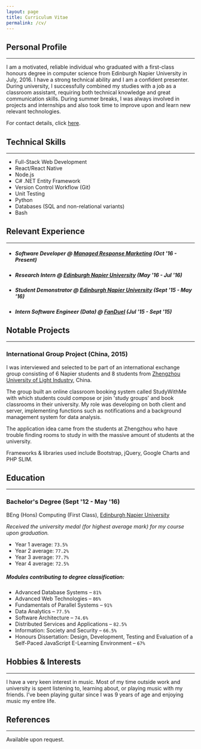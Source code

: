 ```yaml
---
layout: page
title: Curriculum Vitae
permalink: /cv/
---
```


## Personal Profile
---
I am a motivated, reliable individual who graduated with a first-class honours degree in computer science from Edinburgh Napier University in July, 2016. I have a strong technical ability and I am a confident presenter. During university, I successfully combined my studies with a job as a classroom assistant, requiring both technical knowledge and great communication skills. During summer breaks, I was always involved in projects and internships and also took time to improve upon and learn new relevant technologies.

For contact details, click [here](/about).

## Technical Skills
---
- Full-Stack Web Development
- React/React Native
- Node.js
- C# .NET Entity Framework
- Version Control Workflow (Git)
- Unit Testing
- Python
- Databases (SQL and non-relational variants)
- Bash

## Relevant Experience
---
- ##### Software Developer @ [Managed Response Marketing](http://mrmbrand.com) (Oct '16 - Present)
- ##### Research Intern @ [Edinburgh Napier University](http://napier.ac.uk) (May '16 - Jul '16)
- ##### Student Demonstrator @ [Edinburgh Napier University](http://napier.ac.uk) (Sept '15 - May '16)
- ##### Intern Software Engineer (Data) @ [FanDuel](http://fanduel.com) (Jul '15 - Sept '15)

## Notable Projects
---
### International Group Project (China, 2015)
I was interviewed and selected to be part of an international exchange group consisting of 6 Napier students and 8 students from [Zhengzhou University of Light Industry](http://en.zzuli.edu.cn/), China.

The group built an online classroom booking system called StudyWithMe with which students could compose or join 'study groups' and book classrooms in their university. My role was developing on both client and server, implementing functions such as notifications and a background management system for data analysis.

The application idea came from the students at Zhengzhou who have trouble finding rooms to study in with the massive amount of students at the university.

Frameworks & libraries used include Bootstrap, jQuery, Google Charts and PHP SLIM.

## Education
---
### Bachelor's Degree (Sept '12 - May '16)
BEng (Hons) Computing (First Class), [Edinburgh Napier University](http://napier.ac.uk)

*Received the university medal (for highest average mark) for my course upon graduation.*

- Year 1 average: `73.5%`
- Year 2 average: `77.2%`
- Year 3 average: `77.7%`
- Year 4 average: `72.5%`

##### Modules contributing to degree classification:
- Advanced Database Systems – `81%`
- Advanced Web Technologies – `86%`
- Fundamentals of Parallel Systems – `91%`
- Data Analytics – `77.5%`
- Software Architecture – `74.6%`
- Distributed Services and Applications – `82.5%`
- Information: Society and Security – `66.5%`
- Honours Dissertation: Design, Development, Testing and Evaluation of a Self-Paced JavaScript E-Learning Environment – `67%`

## Hobbies & Interests
---
I have a very keen interest in music. Most of my time outside work and university is spent listening to, learning about, or playing music with my friends. I’ve been playing guitar since I was 9 years of age and enjoying music my entire life.

## References
---
Available upon request.
